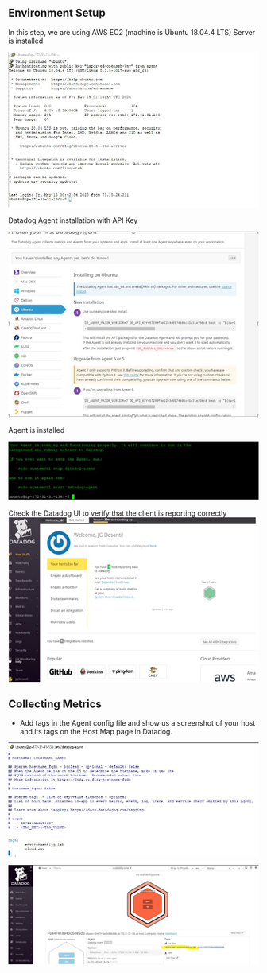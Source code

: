 
## Environment Setup

In this step, we are using AWS EC2 (machine is Ubuntu 18.04.4 LTS)
Server is installed.


![Image of EC2](EC2-UP.JPG)


Datadog Agent installation with API Key

![Agent](2-DDagent.JPG)

Agent is installed

![Agent](3-DDagent.JPG)

Check the Datadog UI to verify that the client is reporting correctly
![Agent](4-DDagent.JPG)

## Collecting Metrics
* Add tags in the Agent config file and show us a screenshot of your host and its tags on the Host Map page in Datadog.

![Agent](5-TagsConfig.JPG)

![Agent](6-TagsCheck.JPG)


